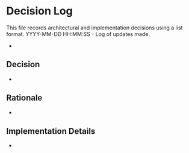 # Decision Log

This file records architectural and implementation decisions using a list format.
YYYY-MM-DD HH:MM:SS - Log of updates made.

*

## Decision

*

## Rationale 

*

## Implementation Details

*
